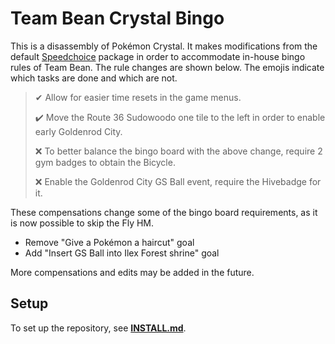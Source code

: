# Team Bean Crystal Bingo

This is a disassembly of Pokémon Crystal. It makes modifications from the default [Speedchoice](https://github.com/Dabomstew/pokecrystal-speedchoice) package in order to accommodate in-house bingo rules of Team Bean. The rule changes are shown below. The emojis indicate which tasks are done and which are not.

> ✔ Allow for easier time resets in the game menus.
>
> ✔️ Move the Route 36 Sudowoodo one tile to the left in order to enable early Goldenrod City.
>
> ❌ To better balance the bingo board with the above change, require 2 gym badges to obtain the Bicycle.
>
> ❌ Enable the Goldenrod City GS Ball event, require the Hivebadge for it.

These compensations change some of the bingo board requirements, as it is now possible to skip the Fly HM.

* Remove "Give a Pokémon a haircut" goal
* Add "Insert GS Ball into Ilex Forest shrine" goal

More compensations and edits may be added in the future.

## Setup

To set up the repository, see [**INSTALL.md**](INSTALL.md).
